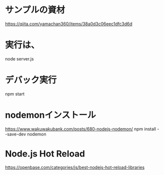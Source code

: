 ﻿# サンプルの資材
https://qiita.com/yamachan360/items/38a0d3c06eec1dfc3d6d

# 実行は、
node server.js

# デバック実行
npm start


# nodemonインストール
https://www.wakuwakubank.com/posts/680-nodejs-nodemon/
npm install --save-dev nodemon



# Node.js Hot Reload
https://openbase.com/categories/js/best-nodejs-hot-reload-libraries

